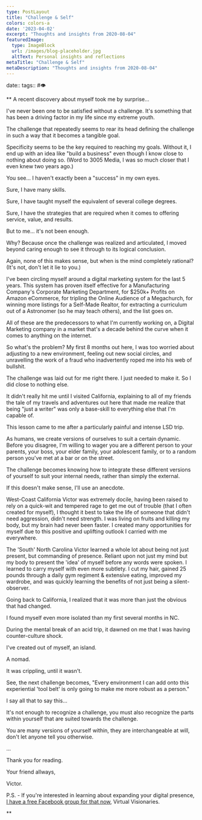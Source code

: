 ```yaml
---
type: PostLayout
title: "Challenge & Self"
colors: colors-a
date: '2023-04-02'
excerpt: "Thoughts and insights from 2020-08-04"
featuredImage:
  type: ImageBlock
  url: /images/blog-placeholder.jpg
  altText: Personal insights and reflections
metaTitle: "Challenge & Self"
metaDescription: "Thoughts and insights from 2020-08-04"
---
```

date:: 
tags:: #👁

**
A recent discovery about myself took me by surprise...

I've never been one to be satisfied without a challenge. It's something that has been a driving factor in my life since my extreme youth.

The challenge that repeatedly seems to rear its head defining the challenge in such a way that it becomes a tangible goal.

Specificity seems to be the key required to reaching my goals. Without it, I end up with an idea like "build a business" even though I know close to nothing about doing so. (Word to 3005 Media, I was so much closer that I even knew two years ago.)

You see... I haven't exactly been a "success" in my own eyes. 

Sure, I have many skills.

Sure, I have taught myself the equivalent of several college degrees.

Sure, I have the strategies that are required when it comes to offering service, value, and results.

But to me... it's not been enough.

Why? Because once the challenge was realized and articulated, I moved beyond caring enough to see it through to its logical conclusion.

Again, none of this makes sense, but when is the mind completely rational? (It's not, don't let it lie to you.)

I've been circling myself around a digital marketing system for the last 5 years. This system has proven itself effective for a Manufacturing Company's Corporate Marketing Department, for $250k+ Profits on Amazon eCommerce, for tripling the Online Audience of a Megachurch, for winning more listings for a Self-Made Realtor, for extracting a curriculum out of a Astronomer (so he may teach others), and the list goes on.

All of these are the predecessors to what I'm currently working on, a Digital Marketing company in a market that's a decade behind the curve when it comes to anything on the internet. 

So what's the problem? My first 8 months out here, I was too worried about adjusting to a new environment, feeling out new social circles, and unravelling the work of a fraud who inadvertently roped me into his web of bullshit.

The challenge was laid out for me right there. I just needed to make it. So I did close to nothing else. 

It didn't really hit me until I visited California, explaining to all of my friends the tale of my travels and adventures out here that made me realize that being "just a writer" was only a base-skill to everything else that I'm capable of.

This lesson came to me after a particularly painful and intense LSD trip.

As humans, we create versions of ourselves to suit a certain dynamic. Before you disagree, I'm willing to wager you are a different person to your parents, your boss, your elder family, your adolescent family, or to a random person you've met at a bar or on the street.

The challenge becomes knowing how to integrate these different versions of yourself to suit your internal needs, rather than simply the external.

If this doesn't make sense, I'll use an anecdote.

West-Coast California Victor was extremely docile, having been raised to rely on a quick-wit and tempered rage to get me out of trouble (that I often created for myself), I thought it best to take the life of someone that didn't need aggression, didn't need strength. I was living on fruits and killing my body, but my brain had never been faster. I created many opportunities for myself due to this positive and uplifting outlook I carried with me everywhere. 

The 'South' North Carolina Victor learned a whole lot about being not just present, but commanding of presence. Reliant upon not just my mind but my body to present the 'idea' of myself before any words were spoken. I learned to carry myself with even more subtlety. I cut my hair, gained 25 pounds through a daily gym regiment & extensive eating, improved my wardrobe, and was quickly learning the benefits of not just being a silent-observer.

Going back to California, I realized that it was more than just the obvious that had changed. 

I found myself even more isolated than my first several months in NC. 

During the mental break of an acid trip, it dawned on me that I was having counter-culture shock.

I've created out of myself, an island.

A nomad.

It was crippling, until it wasn't.

See, the next challenge becomes, "Every environment I can add onto this experiential 'tool belt' is only going to make me more robust as a person."

I say all that to say this...

It's not enough to recognize a challenge, you must also recognize the parts within yourself that are suited towards the challenge.

You are many versions of yourself within, they are interchangeable at will, don't let anyone tell you otherwise.

...

Thank you for reading.

Your friend allways,

Victor.

P.S. - If you're interested in learning about expanding your digital presence, [I have a free Facebook group for that now](https://www.facebook.com/groups/virtualvisionaries), Virtual Visionaries.

**